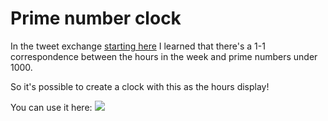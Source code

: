 # Prime number clock

In the tweet exchange [starting here](https://twitter.com/wtgowers/status/1400360909684477954)
I learned that there's a 1-1 correspondence between the hours in the week
and prime numbers under 1000.

So it's possible to create a clock with this as the hours display!

You can use it here:
[<img src="https://amirlb.github.io/prime-clock/screenshot.png">](https://amirlb.github.io/prime-clock/)
